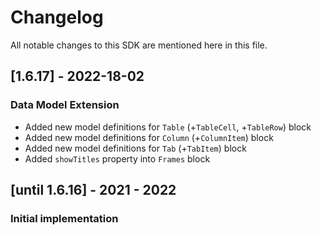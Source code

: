 # Changelog

All notable changes to this SDK are mentioned here in this file.


## [1.6.17] - 2022-18-02
### Data Model Extension
- Added new model definitions for `Table` (+`TableCell`, +`TableRow`) block
- Added new model definitions for `Column` (+`ColumnItem`) block
- Added new model definitions for `Tab` (+`TabItem`) block
- Added `showTitles` property into `Frames` block

## [until 1.6.16] - 2021 - 2022
### Initial implementation

